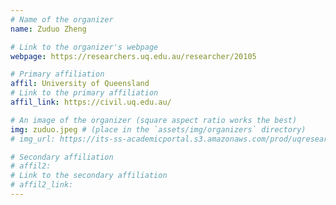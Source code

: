 ```yaml
---
# Name of the organizer
name: Zuduo Zheng

# Link to the organizer's webpage
webpage: https://researchers.uq.edu.au/researcher/20105

# Primary affiliation
affil: University of Queensland
# Link to the primary affiliation
affil_link: https://civil.uq.edu.au/

# An image of the organizer (square aspect ratio works the best)
img: zuduo.jpeg # (place in the `assets/img/organizers` directory)
# img_url: https://its-ss-academicportal.s3.amazonaws.com/prod/uqresearchers/photo/20105.jpeg

# Secondary affiliation
# affil2: 
# Link to the secondary affiliation
# affil2_link:
---
```

